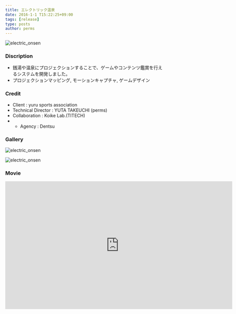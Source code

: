 ```yaml
---
title: エレクトリック温泉
date: 2016-1-1 T15:22:25+09:00
tags: [release]
type: posts
author: perms
---
```


![electric_onsen](/img/works/electric_onsen.png "electric_onsen")

### Discription
- 銭湯や温泉にプロジェクションすることで、ゲームやコンテンツ鑑賞を行えるシステムを開発しました。
- プロジェクションマッピング, モーションキャプチャ, ゲームデザイン

### Credit
- Client : yuru sports association
- Technical Director : YUTA TAKEUCHI (perms)
- Collaboration : Koike Lab.(TITECH)
- - Agency : Dentsu

### Gallery
![electric_onsen](/img/works/electric_onsen_2.png "electric_onsen")

![electric_onsen](/img/works/electric_onsen_3.png "electric_onsen")

### Movie
<iframe width="720" height="405" src="https://www.youtube.com/embed/Pjqxs_77-AM" frameborder="0" gesture="media" allow="encrypted-media" allowfullscreen></iframe>
